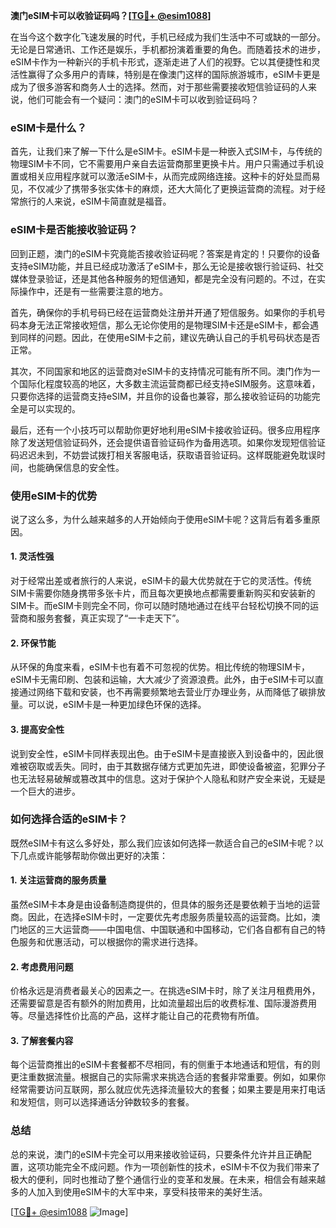 **澳门eSIM卡可以收验证码吗？[[TG💪+ @esim1088](https://t.me/s/esim1088)]**

在当今这个数字化飞速发展的时代，手机已经成为我们生活中不可或缺的一部分。无论是日常通讯、工作还是娱乐，手机都扮演着重要的角色。而随着技术的进步，eSIM卡作为一种新兴的手机卡形式，逐渐走进了人们的视野。它以其便捷性和灵活性赢得了众多用户的青睐，特别是在像澳门这样的国际旅游城市，eSIM卡更是成为了很多游客和商务人士的选择。然而，对于那些需要接收短信验证码的人来说，他们可能会有一个疑问：澳门的eSIM卡可以收到验证码吗？

### eSIM卡是什么？

首先，让我们来了解一下什么是eSIM卡。eSIM卡是一种嵌入式SIM卡，与传统的物理SIM卡不同，它不需要用户亲自去运营商那里更换卡片。用户只需通过手机设置或相关应用程序就可以激活eSIM卡，从而完成网络连接。这种卡的好处显而易见，不仅减少了携带多张实体卡的麻烦，还大大简化了更换运营商的流程。对于经常旅行的人来说，eSIM卡简直就是福音。

### eSIM卡是否能接收验证码？

回到正题，澳门的eSIM卡究竟能否接收验证码呢？答案是肯定的！只要你的设备支持eSIM功能，并且已经成功激活了eSIM卡，那么无论是接收银行验证码、社交媒体登录验证，还是其他各种服务的短信通知，都是完全没有问题的。不过，在实际操作中，还是有一些需要注意的地方。

首先，确保你的手机号码已经在运营商处注册并开通了短信服务。如果你的手机号码本身无法正常接收短信，那么无论你使用的是物理SIM卡还是eSIM卡，都会遇到同样的问题。因此，在使用eSIM卡之前，建议先确认自己的手机号码状态是否正常。

其次，不同国家和地区的运营商对eSIM卡的支持情况可能有所不同。澳门作为一个国际化程度较高的地区，大多数主流运营商都已经支持eSIM服务。这意味着，只要你选择的运营商支持eSIM，并且你的设备也兼容，那么接收验证码的功能完全是可以实现的。

最后，还有一个小技巧可以帮助你更好地利用eSIM卡接收验证码。很多应用程序除了发送短信验证码外，还会提供语音验证码作为备用选项。如果你发现短信验证码迟迟未到，不妨尝试拨打相关客服电话，获取语音验证码。这样既能避免耽误时间，也能确保信息的安全性。

### 使用eSIM卡的优势

说了这么多，为什么越来越多的人开始倾向于使用eSIM卡呢？这背后有着多重原因。

#### 1. 灵活性强

对于经常出差或者旅行的人来说，eSIM卡的最大优势就在于它的灵活性。传统SIM卡需要你随身携带多张卡片，而且每次更换地点都需要重新购买和安装新的SIM卡。而eSIM卡则完全不同，你可以随时随地通过在线平台轻松切换不同的运营商和服务套餐，真正实现了“一卡走天下”。

#### 2. 环保节能

从环保的角度来看，eSIM卡也有着不可忽视的优势。相比传统的物理SIM卡，eSIM卡无需印刷、包装和运输，大大减少了资源浪费。此外，由于eSIM卡可以直接通过网络下载和安装，也不再需要频繁地去营业厅办理业务，从而降低了碳排放量。可以说，eSIM卡是一种更加绿色环保的选择。

#### 3. 提高安全性

说到安全性，eSIM卡同样表现出色。由于eSIM卡是直接嵌入到设备中的，因此很难被窃取或丢失。同时，由于其数据存储方式更加先进，即使设备被盗，犯罪分子也无法轻易破解或篡改其中的信息。这对于保护个人隐私和财产安全来说，无疑是一个巨大的进步。

### 如何选择合适的eSIM卡？

既然eSIM卡有这么多好处，那么我们应该如何选择一款适合自己的eSIM卡呢？以下几点或许能够帮助你做出更好的决策：

#### 1. 关注运营商的服务质量

虽然eSIM卡本身是由设备制造商提供的，但具体的服务还是要依赖于当地的运营商。因此，在选择eSIM卡时，一定要优先考虑服务质量较高的运营商。比如，澳门地区的三大运营商——中国电信、中国联通和中国移动，它们各自都有自己的特色服务和优惠活动，可以根据你的需求进行选择。

#### 2. 考虑费用问题

价格永远是消费者最关心的因素之一。在挑选eSIM卡时，除了关注月租费用外，还需要留意是否有额外的附加费用，比如流量超出后的收费标准、国际漫游费用等。尽量选择性价比高的产品，这样才能让自己的花费物有所值。

#### 3. 了解套餐内容

每个运营商推出的eSIM卡套餐都不尽相同，有的侧重于本地通话和短信，有的则更注重数据流量。根据自己的实际需求来挑选合适的套餐非常重要。例如，如果你经常需要访问互联网，那么就应优先选择流量较大的套餐；如果主要是用来打电话和发短信，则可以选择通话分钟数较多的套餐。

### 总结

总的来说，澳门的eSIM卡完全可以用来接收验证码，只要条件允许并且正确配置，这项功能完全不成问题。作为一项创新性的技术，eSIM卡不仅为我们带来了极大的便利，同时也推动了整个通信行业的变革和发展。在未来，相信会有越来越多的人加入到使用eSIM卡的大军中来，享受科技带来的美好生活。

[[TG💪+ @esim1088](https://t.me/s/esim1088) ![Image](https://i.postimg.cc/4NQfJmqS/Snipaste-2025-05-13-00-14-12.png)]